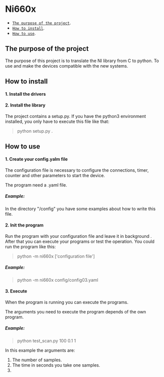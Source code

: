 Ni660x
===============

- [`The purpose of the project`](#The-purpose-of-the-project).
- [`How to install`](#How-to-install).
- [`How to use`](#How-to-use).

The purpose of the project
---------------
The purpose of this project is to translate the NI library from C to python. To use and make the devices compatible with the new systems.

How to install
---------------

#### 1. Install the drivers

#### 2. Install the library

The project contains a setup.py. If you have the python3 environment installed, you only have to execute this file like that:

> python setup.py .

How to use
---------------

#### 1. Create your config.yalm file
The configuration file is necessary
to configure the connections, timer, counter and other parameters to start the device.

The program need a .yaml file.

##### Example:
In the directory "/config" you have some examples about how to write this file.

#### 2. Init the program
Run the program with your configuration file and leave it in background . After that you can execute your programs or test the operation.
You could run the program like this:
> python -m ni660x ['configuration file']
##### Example:
> python -m ni660x config/config03.yaml

#### 3. Execute
When the program is running you can execute the programs.

The arguments you need to execute the program depends of the own program.
##### Example:
> python test_scan.py 100 0.1 1

In this example the arguments are:
1. The number of samples.
2. The time in seconds you take one samples.
3.